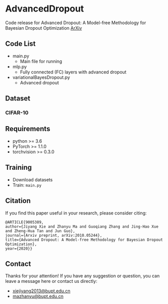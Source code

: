 # AdvancedDropout
Code release for Advanced Dropout: A Model-free Methodology for Bayesian Dropout Optimization [ArXiv](https://arxiv.org/abs/2010.05244 "ArXiv")

## Code List
+ main.py
	+ Main file for running
+ mlp.py
	+ Fully connected (FC) layers with advanced dropout
+ variationalBayesDropout.py
	+ Advanced dropout

## Dataset
### CIFAR-10

## Requirements

- python >= 3.6
- PyTorch >= 1.1.0
- torchvision >= 0.3.0

## Training
- Download datasets
- Train: `main.py`

## Citation
If you find this paper useful in your research, please consider citing:
```
@ARTICLE{9005389, 
author={Jiyang Xie and Zhanyu Ma and Guoqiang Zhang and Jing-Hao Xue and Zheng-Hua Tan and Jun Guo}, 
journal={Arxiv preprint, arXiv:2010.05244}, 
title={Advanced Dropout: A Model-free Methodology for Bayesian Dropout Optimization}, 
year={2020}} 
```

## Contact
Thanks for your attention!
If you have any suggestion or question, you can leave a message here or contact us directly:
- xiejiyang2013@bupt.edu.cn
- mazhanyu@bupt.edu.cn
